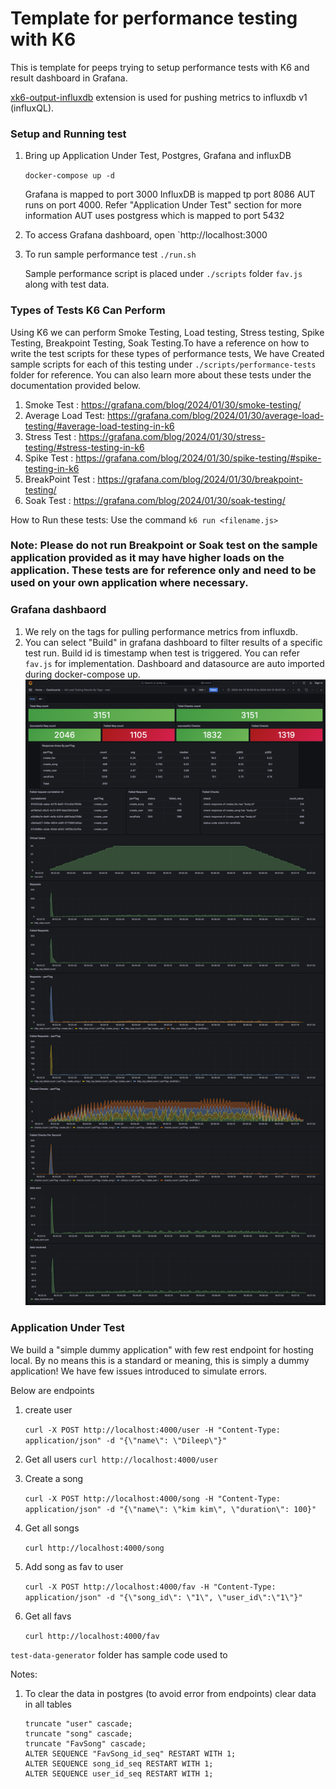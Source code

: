 # Template for performance testing with K6
This is template for peeps trying to setup performance tests with K6 and result dashboard in Grafana. 

[xk6-output-influxdb](https://github.com/grafana/xk6-output-influxdb) extension is used for pushing metrics to influxdb v1 (influxQL). 

### Setup and Running test
1. Bring up Application Under Test, Postgres, Grafana and influxDB 

    `docker-compose up -d`

    Grafana is mapped to port 3000
    InfluxDB is mapped tp port 8086
    AUT runs on port 4000. Refer "Application Under Test" section for more information
    AUT uses postgress which is mapped to port 5432

2. To access Grafana dashboard, open `http://localhost:3000

3. To run sample performance test
    `./run.sh`

    Sample performance script is placed under `./scripts` folder `fav.js` along with test data.

### Types of Tests K6 Can Perform
Using K6 we can perform Smoke Testing, Load testing, Stress testing, Spike Testing, Breakpoint Testing, Soak Testing.To have a reference on how to write the test scripts for these types of performance tests, We have Created sample scripts for each of this testing under `./scripts/performance-tests` folder for reference. You can also learn more about these tests under the documentation provided below.
1. Smoke Test       : https://grafana.com/blog/2024/01/30/smoke-testing/
2. Average Load Test: https://grafana.com/blog/2024/01/30/average-load-testing/#average-load-testing-in-k6
3. Stress Test      : https://grafana.com/blog/2024/01/30/stress-testing/#stress-testing-in-k6
4. Spike Test       : https://grafana.com/blog/2024/01/30/spike-testing/#spike-testing-in-k6
5. BreakPoint Test  : https://grafana.com/blog/2024/01/30/breakpoint-testing/
6. Soak Test        : https://grafana.com/blog/2024/01/30/soak-testing/

How to Run these tests: Use the command `k6 run <filename.js>`
### Note: Please do not run Breakpoint or Soak test on the sample application provided as it may have higher loads on the application. These tests are for reference only and need to be used on your own application where necessary.

### Grafana dashbaord
1. We rely on the tags for pulling performance metrics from influxdb. 
2. You can select "Build" in grafana dashboard to filter results of a specific test run. Build id is timestamp when test is triggered.  You can refer `fav.js` for implementation. Dashboard and datasource are auto imported during docker-compose up.
![Sample Grafana dashbaord](./images/Sample.png)


### Application Under Test
We build a "simple dummy application" with few rest endpoint for hosting local. By no means this is a standard or meaning, this is simply a dummy application! We have few issues introduced to simulate errors. 

Below are endpoints
1. create user

    `curl -X POST http://localhost:4000/user -H "Content-Type: application/json" -d "{\"name\": \"Dileep\"}"`
2. Get all users
    `curl http://localhost:4000/user`
3. Create a song

    `curl -X POST http://localhost:4000/song -H "Content-Type: application/json" -d "{\"name\": \"kim kim\", \"duration\": 100}"`
4. Get all songs

    `curl http://localhost:4000/song`
5. Add song as fav to user

    `curl -X POST http://localhost:4000/fav -H "Content-Type: application/json" -d "{\"song_id\": \"1\", \"user_id\":\"1\"}"`
6. Get all favs

    `curl http://localhost:4000/fav`


`test-data-generator` folder has sample code used to 

Notes: 
1. To clear the data in postgres (to avoid error from endpoints) clear data in all tables
    ```
    truncate "user" cascade;
    truncate "song" cascade;
    truncate "FavSong" cascade;
    ALTER SEQUENCE "FavSong_id_seq" RESTART WITH 1;
    ALTER SEQUENCE song_id_seq RESTART WITH 1;
    ALTER SEQUENCE user_id_seq RESTART WITH 1;
    ```